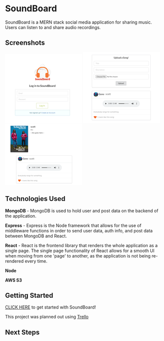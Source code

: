 # SoundBoard

SoundBoard is a MERN stack social media application for sharing music. Users can listen to and share audio recordings.

## Screenshots

![login](src/assets/login-screen.png)
![home page](src/assets/home-screen.png)
![profile page](src/assets/profile-page.png)

## Technologies Used

**MongoDB** - MongoDB is used to hold user and post data on the backend of the application.

**Express** - Express is the Node framework that allows for the use of middleware functions in order to send user data, auth info, and post data between MongoDB and React.

**React** - React is the frontend library that renders the whole application as a single page. The single page functionality of React allows for a smooth UI when moving from one 'page' to another, as the application is not being re-rendered every time.

**Node**

**AWS S3**

## Getting Started

[CLICK HERE](https://sei-soundboard.herokuapp.com/) to get started with SoundBoard! 

This project was planned out using [Trello](https://trello.com/b/zSubvQSi/soundboard)

## Next Steps

